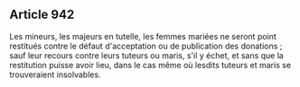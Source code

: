 Article 942
----
Les mineurs, les majeurs en tutelle, les femmes mariées ne seront point
restitués contre le défaut d'acceptation ou de publication des donations ; sauf
leur recours contre leurs tuteurs ou maris, s'il y échet, et sans que la
restitution puisse avoir lieu, dans le cas même où lesdits tuteurs et maris se
trouveraient insolvables.
